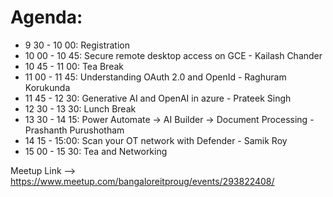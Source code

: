 # Agenda:

* 9 30 - 10 00: Registration
* 10 00 - 10 45: Secure remote desktop access on GCE - Kailash Chander
* 10 45 - 11 00: Tea Break
* 11 00 - 11 45: Understanding OAuth 2.0 and OpenId - Raghuram Korukunda
* 11 45 - 12 30: Generative AI and OpenAI in azure - Prateek Singh
* 12 30 - 13 30: Lunch Break
* 13 30 - 14 15: Power Automate -> AI Builder -> Document Processing - Prashanth Purushotham
* 14 15 - 15:00: Scan your OT network with Defender - Samik Roy
* 15 00 - 15 30: Tea and Networking

Meetup Link --> https://www.meetup.com/bangaloreitproug/events/293822408/